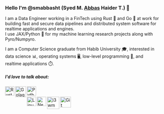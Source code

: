 ### Hello I'm @smabbasht (Syed M. <ins>Abbas</ins> Haider T.) 👋
I am a Data Engineer working in a FinTech using Rust 🦀 and Go 🐹 at work for building fast and secure data pipelines and distributed system software for realtime applications and engines. <br>I use JAX/Python 🐍 for my machine learning research projects along with Pyro/Numpyro.

I am a Computer Science graduate from Habib University 🎓, interested in data science 📊, operating systems 🖥️, low-level programming 🔧, and realtime applications ⏱️.

##### I'd love to talk about:

<div>
<!-- <img align="left" alt="sql" width="30px" src="https://raw.githubusercontent.com/github/explore/80688e429a7d4ef2fca1e82350fe8e3517d3494d/topics/sql/sql.png" /> -->
<!-- <img align="left" alt="C" width="30px" src="https://cdn.jsdelivr.net/npm/programming-languages-logos@0.0.3/src/c/c.svg" /> -->
<img align="left" alt="Rust" width="30px" src="https://www.rust-lang.org/logos/rust-logo-256x256.png" />
<img align="left" alt="Golag" width="35px" src="https://cdn.jsdelivr.net/npm/programming-languages-logos@0.0.3/src/go/go_512x512.png" />
<img align="left" alt="Python" width="30px" src="https://cdn.jsdelivr.net/npm/programming-languages-logos@0.0.3/src/python/python.svg" />
</div>
<br />
<br />
<!-- <div>
<img align="left" alt="django" width="30px" src="https://avatars3.githubusercontent.com/u/27804?s=200&v=4" />
<img align="left" alt="MySQL" width="30px" src="https://raw.githubusercontent.com/github/explore/80688e429a7d4ef2fca1e82350fe8e3517d3494d/topics/mysql/mysql.png" />
<img align="left" alt="MySQL" width="30px" src="https://encrypted-tbn0.gstatic.com/images?q=tbn:ANd9GcQq0BH5f9IB58AEv3KCe1uG7uOrCcEPG-EF3A&s" />
</div>
<br />
<br /> -->
<div>
<img align="left" alt="Linux" width="30px" src="https://upload.wikimedia.org/wikipedia/commons/a/af/Tux.png" />
<img align="left" alt="Neovim" width="30px" src="https://upload.wikimedia.org/wikipedia/commons/3/3a/Neovim-mark.svg" /> 
<img align="left" alt="i3wm" width="40px" src="https://upload.wikimedia.org/wikipedia/commons/thumb/2/27/I3_window_manager_logo.svg/502px-I3_window_manager_logo.svg.png" />
<img align="left" alt="Git" width="35px" src="https://git-scm.com/images/logos/downloads/Git-Icon-1788C.png" />
</div>
<!-- <div>
<img align="left" alt="Linux" width="30px" src="" />
<img align="left" alt="Neovim" width="30px" src=""> 
<img align="left" alt="i3wm" width="30px" src="" />
<img align="left" alt="Git" width="30px" src="" />
</div> -->
<!--
**smabbasht/smabbasht** is a ✨ _special_ ✨ repository because its `README.md` (this file) appears on your GitHub profile.

Here are some ideas to get you started:

- 🔭 I’m currently working on ...
- 🌱 I’m currently learning ...
- 👯 I’m looking to collaborate on ...
- 🤔 I’m looking for help with ...
- 💬 Ask me about ...
- 📫 How to reach me: ...
- 😄 Pronouns: ...
- ⚡ Fun fact: ...
-->

